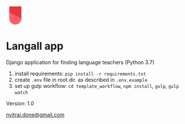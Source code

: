 [![N|Solid](assets/img/icon_50.png)](http://localhost:8000/)
# Langall app
Django application for finding language teachers (Python 3.7)

1. install requirements: `pip install -r requirements.txt`
2. create `.env` file in root dir. as described in `.env.example` 
3. set up gulp workflow:   `cd template_workflow`, `npm install`, `gulp`, `gulp watch`


Version: 1.0

nyitrai.done@gmail.com

